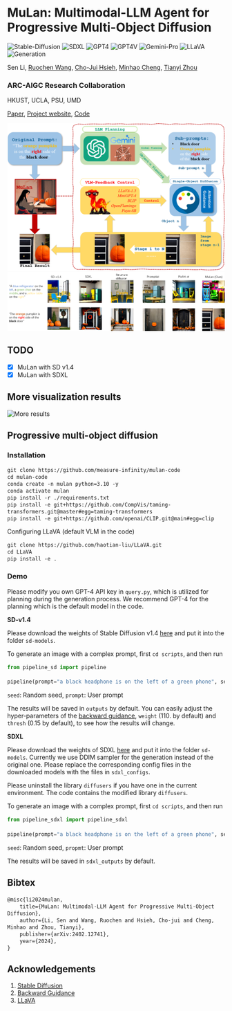 # MuLan: Multimodal-LLM Agent for Progressive Multi-Object Diffusion

![Stable-Diffusion](https://img.shields.io/badge/Model-SD-blue)
![SDXL](https://img.shields.io/badge/Model-SDXL-blue)
![GPT4](https://img.shields.io/badge/Model-GPT4-blue)
![GPT4V](https://img.shields.io/badge/Model-GPT4V-blue)
![Gemini-Pro](https://img.shields.io/badge/Model-Gemini--Pro-blue)
![LLaVA](https://img.shields.io/badge/Model-LLaVA-blue)
![Generation](https://img.shields.io/badge/Task-Controllable%20Generation-red)



Sen Li, [Ruochen Wang](https://ruocwang.github.io/), [Cho-Jui Hsieh](https://web.cs.ucla.edu/~chohsieh/), [Minhao Cheng](https://cmhcbb.github.io/), [Tianyi Zhou](https://tianyizhou.github.io/)

### **ARC**-**A**IGC **R**esearch **C**ollaboration

HKUST, UCLA, PSU, UMD

[Paper](https://arxiv.org/pdf/2402.12741.pdf), [Project website](https://measure-infinity.github.io/mulan), [Code](https://github.com/measure-infinity/mulan-code)

![Main Framework](./assets/framework.png)
![Main Visualization](./assets/illustration.png)

## TODO
- [x] MuLan with SD v1.4
- [x] MuLan with SDXL

## More visualization results
![More results](./assets/qualitative1.png)

## Progressive multi-object diffusion

### Installation
```
git clone https://github.com/measure-infinity/mulan-code
cd mulan-code
conda create -n mulan python=3.10 -y
conda activate mulan
pip install -r ./requirements.txt
pip install -e git+https://github.com/CompVis/taming-transformers.git@master#egg=taming-transformers
pip install -e git+https://github.com/openai/CLIP.git@main#egg=clip
```

Configuring LLaVA (default VLM in the code)
```
git clone https://github.com/haotian-liu/LLaVA.git
cd LLaVA
pip install -e .
```

### Demo
Please modify you own GPT-4 API key in `query.py`, which is utilized for planning during the generation process. We recommend GPT-4 for the planning which is the default model in the code.

**SD-v1.4**

Please download the weights of Stable Diffusion v1.4 [here](https://huggingface.co/CompVis/stable-diffusion-v-1-4-original/resolve/main/sd-v1-4-full-ema.ckpt) and put it into the folder `sd-models`.

To generate an image with a complex prompt, first `cd scripts`, and then run

```python
from pipeline_sd import pipeline

pipeline(prompt="a black headphone is on the left of a green phone", seed=42, sd_model="../sd-models/sd-v1-4-full-ema.ckpt")
```
`seed`: Random seed, `prompt`: User prompt

The results will be saved in `outputs` by default. You can easily adjust the hyper-parameters of the [backward guidance](https://github.com/silent-chen/layout-guidance), `weight` (110. by default) and `thresh` (0.15 by default), to see how the results will change. 

**SDXL**

Please download the weights of SDXL [here](https://huggingface.co/stabilityai/stable-diffusion-xl-base-1.0) and put it into the folder `sd-models`. Currently we use DDIM sampler for the generation instead of the original one. Please replace the corresponding config files in the downloaded models with the files in `sdxl_configs`.

Please uninstall the library `diffusers` if you have one in the current environment. The code contains the modified library `diffusers`.

To generate an image with a complex prompt, first `cd scripts`, and then run

```python
from pipeline_sdxl import pipeline_sdxl

pipeline(prompt="a black headphone is on the left of a green phone", seed=42)
```

`seed`: Random seed, `propmt`: User prompt

The results will be saved in `sdxl_outputs` by default.


## Bibtex
```
@misc{li2024mulan,
    title={MuLan: Multimodal-LLM Agent for Progressive Multi-Object Diffusion},
    author={Li, Sen and Wang, Ruochen and Hsieh, Cho-jui and Cheng, Minhao and Zhou, Tianyi},
    publisher={arXiv:2402.12741},
    year={2024},
}
```

## Acknowledgements
1. [Stable Diffusion](https://github.com/CompVis/stable-diffusion)
2. [Backward Guidance](https://github.com/silent-chen/layout-guidance)
3. [LLaVA](https://github.com/haotian-liu/LLaVA)





